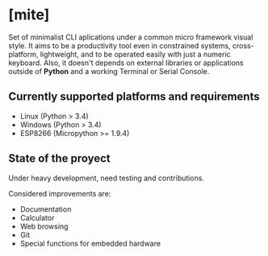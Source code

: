 # [mite]

Set of minimalist CLI aplications under a common micro framework visual style.
It aims to be a productivity tool even in constrained systems, cross-platform, lightweight, and to be operated easily
with just a numeric keyboard. Also, it doesn't depends on external libraries or applications outside of **Python**
and a working Terminal or Serial Console.  

## Currently supported platforms and requirements

- Linux (Python > 3.4)
- Windows (Python > 3.4)
- ESP8266 (Micropython >= 1.9.4)

## State of the proyect

Under heavy development, need testing and contributions.

Considered improvements are:
- Documentation
- Calculator
- Web browsing
- Git
- Special functions for embedded hardware
